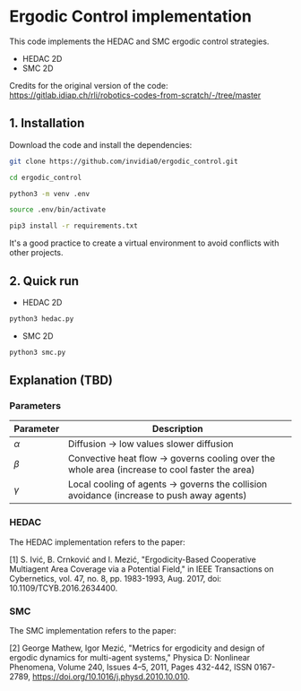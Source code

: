 # Ergodic Control implementation
This code implements the HEDAC and SMC ergodic control strategies.
* HEDAC 2D
* SMC 2D

Credits for the original version of the code:\
https://gitlab.idiap.ch/rli/robotics-codes-from-scratch/-/tree/master

## 1. Installation

Download the code and install the dependencies:

```bash
git clone https://github.com/invidia0/ergodic_control.git
```
```bash
cd ergodic_control
```
```bash
python3 -m venv .env
```
```bash
source .env/bin/activate
```
```bash
pip3 install -r requirements.txt
```

It's a good practice to create a virtual environment to avoid conflicts with other projects.

## 2. Quick run

* HEDAC 2D
```bash
python3 hedac.py
```

* SMC 2D
```bash
python3 smc.py
```
## Explanation (TBD)
### Parameters
| Parameter | Description               |
| --------- | ------------------------- |
| $\alpha$       | Diffusion $\rightarrow$ low values slower diffusion |
| $\beta$       | Convective heat flow $\rightarrow$ governs cooling over the whole area (increase to cool faster the area)      |
| $\gamma$      | Local cooling of agents $\rightarrow$ governs the collision avoidance (increase to push away agents) |

### HEDAC
The HEDAC implementation refers to the paper:

[1] S. Ivić, B. Crnković and I. Mezić, "Ergodicity-Based Cooperative Multiagent Area Coverage via a Potential Field," in IEEE Transactions on Cybernetics, vol. 47, no. 8, pp. 1983-1993, Aug. 2017, doi: 10.1109/TCYB.2016.2634400.

### SMC
The SMC implementation refers to the paper:

[2] George Mathew, Igor Mezić, "Metrics for ergodicity and design of ergodic dynamics for multi-agent systems," Physica D: Nonlinear Phenomena, Volume 240, Issues 4–5, 2011, Pages 432-442, ISSN 0167-2789, https://doi.org/10.1016/j.physd.2010.10.010.
